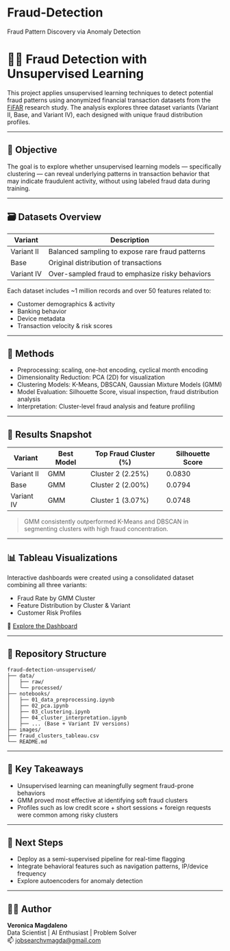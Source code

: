 # Fraud-Detection
Fraud Pattern Discovery via Anomaly Detection
# 🕵️‍♀️ Fraud Detection with Unsupervised Learning

This project applies unsupervised learning techniques to detect potential fraud patterns using anonymized financial transaction datasets from the [FiFAR](https://www.fraud-detection-handbook.de/) research study. The analysis explores three dataset variants (Variant II, Base, and Variant IV), each designed with unique fraud distribution profiles.

---

## 🧠 Objective
The goal is to explore whether unsupervised learning models — specifically clustering — can reveal underlying patterns in transaction behavior that may indicate fraudulent activity, without using labeled fraud data during training.

---

## 🗃️ Datasets Overview

| Variant     | Description                                         |
|-------------|-----------------------------------------------------|
| Variant II  | Balanced sampling to expose rare fraud patterns     |
| Base        | Original distribution of transactions               |
| Variant IV  | Over-sampled fraud to emphasize risky behaviors     |

Each dataset includes ~1 million records and over 50 features related to:
- Customer demographics & activity
- Banking behavior
- Device metadata
- Transaction velocity & risk scores

---

## 🧪 Methods
- Preprocessing: scaling, one-hot encoding, cyclical month encoding
- Dimensionality Reduction: PCA (2D) for visualization
- Clustering Models: K-Means, DBSCAN, Gaussian Mixture Models (GMM)
- Model Evaluation: Silhouette Score, visual inspection, fraud distribution analysis
- Interpretation: Cluster-level fraud analysis and feature profiling

---

## 📌 Results Snapshot

| Variant     | Best Model | Top Fraud Cluster (%) | Silhouette Score |
|-------------|------------|------------------------|------------------|
| Variant II  | GMM        | Cluster 2 (2.25%)      | 0.0830           |
| Base        | GMM        | Cluster 2 (2.00%)      | 0.0794           |
| Variant IV  | GMM        | Cluster 1 (3.07%)      | 0.0748           |

> GMM consistently outperformed K-Means and DBSCAN in segmenting clusters with high fraud concentration.

---

## 📊 Tableau Visualizations
Interactive dashboards were created using a consolidated dataset combining all three variants:
- Fraud Rate by GMM Cluster
- Feature Distribution by Cluster & Variant
- Customer Risk Profiles

📎 [Explore the Dashboard](https://public.tableau.com/views/FraudDetectionClusterFeatureResults/ClusterExploration?:language=en-US&:sid=&:redirect=auth&:display_count=n&:origin=viz_share_link)

---

## 📁 Repository Structure
```
fraud-detection-unsupervised/
├── data/
│   ├── raw/                         
│   └── processed/                   
├── notebooks/
│   ├── 01_data_preprocessing.ipynb
│   ├── 02_pca.ipynb
│   ├── 03_clustering.ipynb
│   ├── 04_cluster_interpretation.ipynb
│   ├── ... (Base + Variant IV versions)
├── images/                         
├── fraud_clusters_tableau.csv      
└── README.md
```

---

## 📝 Key Takeaways
- Unsupervised learning can meaningfully segment fraud-prone behaviors
- GMM proved most effective at identifying soft fraud clusters
- Profiles such as low credit score + short sessions + foreign requests were common among risky clusters

---

## 🔮 Next Steps
- Deploy as a semi-supervised pipeline for real-time flagging
- Integrate behavioral features such as navigation patterns, IP/device frequency
- Explore autoencoders for anomaly detection

---

## 👩‍💻 Author
**Veronica Magdaleno**  
Data Scientist | AI Enthusiast | Problem Solver  
📫 [jobsearchvmagda@gmail.com](mailto:jobsearchvmagda@gmail.com)
